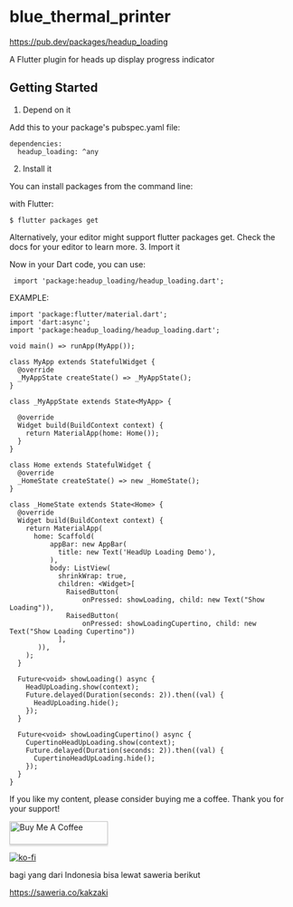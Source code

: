 # blue_thermal_printer

https://pub.dev/packages/headup_loading

A Flutter plugin for heads up display progress indicator

## Getting Started

1. Depend on it

Add this to your package's pubspec.yaml file:

    dependencies:
      headup_loading: ^any

2. Install it

You can install packages from the command line:

with Flutter:

    $ flutter packages get

Alternatively, your editor might support flutter packages get. Check the docs for your editor to learn more.
3. Import it

Now in your Dart code, you can use:

     import 'package:headup_loading/headup_loading.dart';


EXAMPLE:

    import 'package:flutter/material.dart';
    import 'dart:async';
    import 'package:headup_loading/headup_loading.dart';
    
    void main() => runApp(MyApp());
    
    class MyApp extends StatefulWidget {
      @override
      _MyAppState createState() => _MyAppState();
    }
    
    class _MyAppState extends State<MyApp> {
    
      @override
      Widget build(BuildContext context) {
        return MaterialApp(home: Home());
      }
    }
    
    class Home extends StatefulWidget {
      @override
      _HomeState createState() => new _HomeState();
    }
    
    class _HomeState extends State<Home> {
      @override
      Widget build(BuildContext context) {
        return MaterialApp(
          home: Scaffold(
              appBar: new AppBar(
                title: new Text('HeadUp Loading Demo'),
              ),
              body: ListView(
                shrinkWrap: true,
                children: <Widget>[
                  RaisedButton(
                      onPressed: showLoading, child: new Text("Show Loading")),
                  RaisedButton(
                      onPressed: showLoadingCupertino, child: new Text("Show Loading Cupertino"))
                ],
           )),
        );
      }
    
      Future<void> showLoading() async {
        HeadUpLoading.show(context);
        Future.delayed(Duration(seconds: 2)).then((val) {
          HeadUpLoading.hide();
        });
      }
    
      Future<void> showLoadingCupertino() async {
        CupertinoHeadUpLoading.show(context);
        Future.delayed(Duration(seconds: 2)).then((val) {
          CupertinoHeadUpLoading.hide();
        });
      }
    }


If you like my content, please consider buying me a coffee. Thank you for your support!

<a href="https://www.buymeacoffee.com/QP1rCmf5L" target="_blank"><img src="https://www.buymeacoffee.com/assets/img/custom_images/orange_img.png" alt="Buy Me A Coffee" style="height: 41px !important;width: 174px !important;box-shadow: 0px 3px 2px 0px rgba(190, 190, 190, 0.5) !important;-webkit-box-shadow: 0px 3px 2px 0px rgba(190, 190, 190, 0.5) !important;" ></a>

[![ko-fi](https://ko-fi.com/img/githubbutton_sm.svg)](https://ko-fi.com/Z8Z6656JW)

bagi yang dari Indonesia bisa lewat saweria berikut

https://saweria.co/kakzaki
